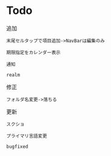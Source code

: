 # Todo

追加

    末尾セルタップで項目追加->NavBarは編集のみ

    期限指定をカレンダー表示

    通知

    realm
    
修正

    フォルダ名変更->落ちる

更新

    スクショ
    
    プライマリ言語変更
    
    bugfixed
